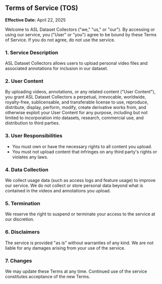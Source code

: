 ## Terms of Service (TOS)

**Effective Date:** April 22, 2025

Welcome to ASL Dataset Collectors ("we," "us," or "our"). By accessing or using our service, you ("User" or "you") agree to be bound by these Terms of Service. If you do not agree, do not use the service.

### 1. Service Description
ASL Dataset Collectors allows users to upload personal video files and associated annotations for inclusion in our dataset.

### 2. User Content
By uploading videos, annotations, or any related content ("User Content"), you grant ASL Dataset Collectors a perpetual, irrevocable, worldwide, royalty-free, sublicensable, and transferable license to use, reproduce, distribute, display, perform, modify, create derivative works from, and otherwise exploit your User Content for any purpose, including but not limited to incorporation into datasets, research, commercial use, and distribution to third parties.

### 3. User Responsibilities
- You must own or have the necessary rights to all content you upload.
- You must not upload content that infringes on any third party's rights or violates any laws.

### 4. Data Collection
We collect usage data (such as access logs and feature usage) to improve our service. We do not collect or store personal data beyond what is contained in the videos and annotations you upload.

### 5. Termination
We reserve the right to suspend or terminate your access to the service at our discretion.

### 6. Disclaimers
The service is provided "as is" without warranties of any kind. We are not liable for any damages arising from your use of the service.

### 7. Changes
We may update these Terms at any time. Continued use of the service constitutes acceptance of the new Terms.
